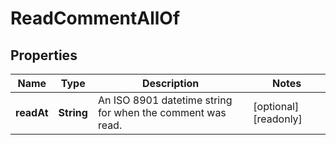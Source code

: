 

# ReadCommentAllOf


## Properties

Name | Type | Description | Notes
------------ | ------------- | ------------- | -------------
**readAt** | **String** | An ISO 8901 datetime string for when the comment was read. |  [optional] [readonly]



